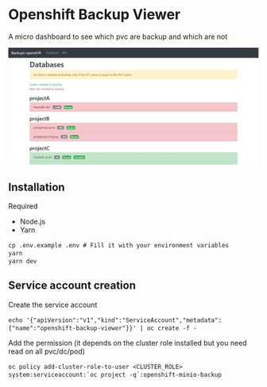 # Openshift Backup Viewer

A micro dashboard to see which pvc are backup and which are not

![Capture](images/1.jpg?raw=true)

## Installation

Required

- Node.js
- Yarn

```
cp .env.example .env # Fill it with your environment variables
yarn
yarn dev
```

## Service account creation

Create the service account

```
echo '{"apiVersion":"v1","kind":"ServiceAccount","metadata":{"name":"openshift-backup-viewer"}}' | oc create -f -
```

Add the permission (it depends on the cluster role installed but you need read on all pvc/dc/pod)

```
oc policy add-cluster-role-to-user <CLUSTER_ROLE> system:serviceaccount:`oc project -q`:openshift-minio-backup
```
